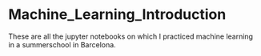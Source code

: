 # Machine_Learning_Introduction

These are all the jupyter notebooks on which I practiced machine learning in a summerschool in Barcelona. 
